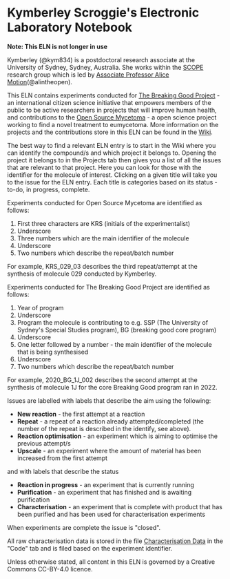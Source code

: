 # Kymberley Scroggie's Electronic Laboratory Notebook

__Note: This ELN is not longer in use__

Kymberley (@kym834) is a postdoctoral research associate at the University of Sydney, Sydney, Australia. She works within the [SCOPE](https://github.com/alintheopen/SCOPE) research group which is led by [Associate Professor Alice Motion](http://alicemotion.com/)(@alintheopen).

This ELN contains experiments conducted for [The Breaking Good Project](https://www.breakinggoodproject.com) - an international citizen science initiative that empowers members of the public to be active researchers in projects that will improve human health, and contributions to the [Open Source Mycetoma](https://github.com/OpenSourceMycetoma) - a open science project working to find a novel treatment to eumycetoma. More information on the projects and the contributions store in this ELN can be found in the [Wiki](https://github.com/TheBreakingGoodProject/ELN-Kymberley-Scroggie/wiki).

The best way to find a relevant ELN entry is to start in the Wiki where you can identify the compound/s and which project it belongs to. Opening the project it belongs to in the Projects tab then gives you a list of all the issues that are relevant to that project. Here you can look for those with the identifier for the molecule of interest. Clicking on a given title will take you to the issue for the ELN entry. Each title is categories based on its status - to-do, in progress, complete.

Experiments conducted for Open Source Mycetoma are identified as follows:
1. First three characters are KRS (initials of the experimentalist)
2. Underscore
3. Three numbers which are the main identifier of the molecule
4. Underscore
5. Two numbers which describe the repeat/batch number 

For example, KRS_029_03 describes the third repeat/attempt at the synthesis of molecule 029 conducted by Kymberley.

Experiments conducted for The Breaking Good Project are identified as follows:
1. Year of program
2. Underscore
3. Program the molecule is contributing to e.g. SSP (The University of Sydney's Special Studies program), BG (breaking good core program)
4. Underscore
5. One letter followed by a number - the main identifier of the molecule that is being synthesised
6. Underscore
7. Two numbers which describe the repeat/batch number

For example, 2020_BG_1J_002 describes the second attempt at the synthesis of molecule 1J for the core Breaking Good program ran in 2022.

Issues are labelled with labels that describe the aim using the following:
* __New reaction__ - the first attempt at a reaction
* __Repeat__ - a repeat of a reaction already attempted/completed (the number of the repeat is described in the identify, see above).
* __Reaction optimisation__ - an experiment which is aiming to optimise the previous attempt/s
* __Upscale__ - an experiment where the amount of material has been increased from the first attempt

and with labels that describe the status
* __Reaction in progress__ - an experiment that is currently running
* __Purification__ - an experiment that has finished and is awaiting purification
* __Characterisation__ - an experiment that is complete with product that has been purified and has been used for characterisation experiments

When experiments are complete the issue is "closed".

All raw characterisation data is stored in the file [Characterisation Data](https://github.com/TheBreakingGoodProject/ELN-Kymberley-Scroggie/tree/master/Characterisation%20Data) in the "Code" tab and is filed based on the experiment identifier.

Unless otherwise stated, all content in this ELN is governed by a Creative Commons CC-BY-4.0 licence.
